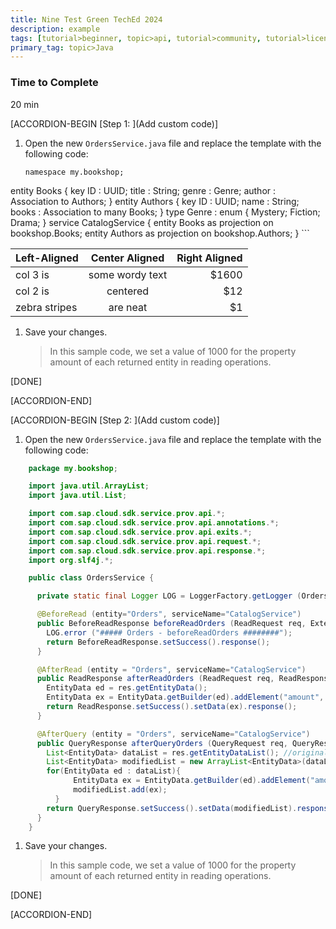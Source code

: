 ```yaml
---
title: Nine Test Green TechEd 2024
description: example
tags: [tutorial>beginner, topic>api, tutorial>community, tutorial>license]
primary_tag: topic>Java
---
```

### Time to Complete
20 min


[ACCORDION-BEGIN [Step 1: ](Add custom code)]

1. Open the new `OrdersService.java` file and replace the template with the following code:

    ```cds
    namespace my.bookshop;
entity Books {
  key ID : UUID;
  title : String;
  genre : Genre;
  author : Association to Authors;
}
entity Authors {
  key ID : UUID;
  name : String;
  books : Association to many Books;
}
type Genre : enum {
  Mystery;
  Fiction;
  Drama;
}
service CatalogService {
  entity Books as projection on bookshop.Books;
  entity Authors as projection on bookshop.Authors;
}
    ```

| Left-Aligned | Center Aligned | Right Aligned |
| :------------ |:---------------:| -----:|
| col 3 is | some wordy text | $1600 |
| col 2 is | centered | $12 |
| zebra stripes | are neat | $1 |

1. Save your changes.

    >In this sample code, we set a value of 1000 for the property amount of each returned entity in reading operations.

[DONE]

[ACCORDION-END]

   
[ACCORDION-BEGIN [Step 2: ](Add custom code)]

1. Open the new `OrdersService.java` file and replace the template with the following code:

```java
    package my.bookshop;

    import java.util.ArrayList;
    import java.util.List;

    import com.sap.cloud.sdk.service.prov.api.*;
    import com.sap.cloud.sdk.service.prov.api.annotations.*;
    import com.sap.cloud.sdk.service.prov.api.exits.*;
    import com.sap.cloud.sdk.service.prov.api.request.*;
    import com.sap.cloud.sdk.service.prov.api.response.*;
    import org.slf4j.*;

    public class OrdersService {

      private static final Logger LOG = LoggerFactory.getLogger (OrdersService.class.getName());

      @BeforeRead (entity="Orders", serviceName="CatalogService")
      public BeforeReadResponse beforeReadOrders (ReadRequest req, ExtensionHelper h){
        LOG.error ("##### Orders - beforeReadOrders ########");
        return BeforeReadResponse.setSuccess().response();
      }

      @AfterRead (entity = "Orders", serviceName="CatalogService")
      public ReadResponse afterReadOrders (ReadRequest req, ReadResponseAccessor res, ExtensionHelper h) {
        EntityData ed = res.getEntityData();
        EntityData ex = EntityData.getBuilder(ed).addElement("amount", 1000).buildEntityData("Orders");
        return ReadResponse.setSuccess().setData(ex).response();
      }

      @AfterQuery (entity = "Orders", serviceName="CatalogService")
      public QueryResponse afterQueryOrders (QueryRequest req, QueryResponseAccessor res, ExtensionHelper h) {
        List<EntityData> dataList = res.getEntityDataList(); //original list
        List<EntityData> modifiedList = new ArrayList<EntityData>(dataList.size()); //modified list
        for(EntityData ed : dataList){
    		  EntityData ex = EntityData.getBuilder(ed).addElement("amount", 1000).buildEntityData("Orders");
    		  modifiedList.add(ex);
    	  }
        return QueryResponse.setSuccess().setData(modifiedList).response();
      }
    }  
```

1. Save your changes.

    >In this sample code, we set a value of 1000 for the property amount of each returned entity in reading operations.

[DONE]

[ACCORDION-END]
